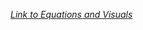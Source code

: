 [*Link to Equations and Visuals*](https://docs.google.com/document/d/1gUhnYs2u4NbFHLRorHqXBI1M6kzIOXclJdd2VcQb08c/edit?usp=sharing)
